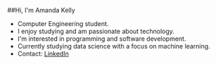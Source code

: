 ##Hi, I'm Amanda Kelly
- Computer Engineering student.  
- I enjoy studying and am passionate about technology.  
- I'm interested in programming and software development.  
- Currently studying data science with a focus on machine learning.  
- Contact: [LinkedIn](https://linkedin.com/in/amanda-kelly-caetano-7327ba269)
